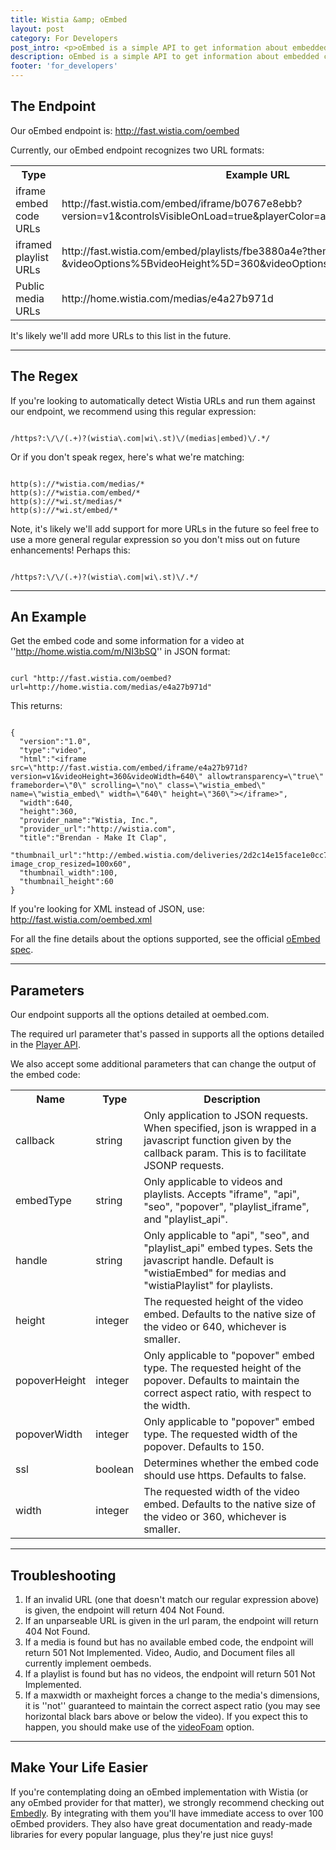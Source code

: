 ```yaml
---
title: Wistia &amp; oEmbed
layout: post
category: For Developers
post_intro: <p>oEmbed is a simple API to get information about embedded content on a URL.</p><p>For Wistia, it's a great way to programmatically get embed codes for videos if you have their URLs.</p>
description: oEmbed is a simple API to get information about embedded content on a URL. For Wistia, it's a great way to programmatically get embed codes for videos if you have their URLs.
footer: 'for_developers'
---
```


## The Endpoint

Our oEmbed endpoint is: <span class="code">http://fast.wistia.com/oembed</span>

Currently, our oEmbed endpoint recognizes two URL formats:
<table>
  <tbody>
    <tr>
      <th>Type</th>
      <th>Example URL</th>
    </tr>
    <tr>
      <td>iframe embed code URLs</td>
      <td>http://fast.wistia.com/embed/iframe/b0767e8ebb?version=v1&controlsVisibleOnLoad=true&playerColor=aae3d8</td>
    </tr>
    <tr>
      <td>iframed playlist URLs</td>
      <td>http://fast.wistia.com/embed/playlists/fbe3880a4e?theme=trime&version=v1
&videoOptions%5BvideoHeight%5D=360&videoOptions%5BvideoWidth%5D=640</td>
    </tr>
    <tr>
      <td>Public media URLs</td>
      <td>http://home.wistia.com/medias/e4a27b971d</td>
    </tr>
  </tbody>
</table>

It's likely we'll add more URLs to this list in the future.

---

## The Regex

If you're looking to automatically detect Wistia URLs and run them against our endpoint, we recommend using this regular expression:

<pre><code class='language-markup'>
/https?:\/\/(.+)?(wistia\.com|wi\.st)\/(medias|embed)\/.*/
</code></pre>


Or if you don't speak regex, here's what we're matching:

<pre><code class="language-markup">
http(s)://*wistia.com/medias/*
http(s)://*wistia.com/embed/*
http(s)://*wi.st/medias/*
http(s)://*wi.st/embed/*
</code></pre>

Note, it's likely we'll add support for more URLs in the future so feel free to use a more general regular expression so you don't miss out on future enhancements! Perhaps this:

<pre><code class="language-markup">
/https?:\/\/(.+)?(wistia\.com|wi\.st)\/.*/
</code></pre>

---

## An Example

Get the embed code and some information for a video at ''http://home.wistia.com/m/NI3bSQ'' in JSON format:

<pre><code class="language-markup">
curl "http://fast.wistia.com/oembed?url=http://home.wistia.com/medias/e4a27b971d"
</code></pre>

This returns:

<pre><code class="language-markup">
{
  "version":"1.0",
  "type":"video",
  "html":"&lt;iframe src=\"http://fast.wistia.com/embed/iframe/e4a27b971d?version=v1&videoHeight=360&videoWidth=640\" allowtransparency=\"true\" frameborder=\"0\" scrolling=\"no\" class=\"wistia_embed\" name=\"wistia_embed\" width=\"640\" height=\"360\"&gt;&lt;/iframe&gt;",
  "width":640,
  "height":360,
  "provider_name":"Wistia, Inc.",
  "provider_url":"http://wistia.com",
  "title":"Brendan - Make It Clap",
  "thumbnail_url":"http://embed.wistia.com/deliveries/2d2c14e15face1e0cc7aac98ebd5b6f040b950b5.jpg?image_crop_resized=100x60",
  "thumbnail_width":100,
  "thumbnail_height":60
}
</code></pre>

If you're looking for XML instead of JSON, use: <span class="code">http://fast.wistia.com/oembed.xml</span>

For all the fine details about the options supported, see the official [oEmbed spec](http://oembed.com).

---

## Parameters

Our endpoint supports all the options detailed at oembed.com.

The required url parameter that's passed in supports all the options detailed in the [Player API](/player-api.html).

We also accept some additional parameters that can change the output of the embed code:

<table>
  <tbody>
    <tr>
      <th>Name</th>
      <th>Type</th>
      <th>Description</th>
    </tr>
    <tr>
      <td>callback</td>
      <td>string</td>
      <td>Only application to JSON requests. When specified, json is wrapped in a javascript function given by the callback param. This is to facilitate JSONP requests.</td>
    </tr>
    <tr>
      <td>embedType</td>
      <td>string</td>
      <td>Only applicable to videos and playlists. Accepts "iframe", "api", "seo", "popover", "playlist_iframe", and "playlist_api".</td>
    </tr>
    <tr>
      <td>handle</td>
      <td>string</td>
      <td>Only applicable to "api", "seo", and "playlist_api" embed types. Sets the javascript handle. Default is "wistiaEmbed" for medias and "wistiaPlaylist" for playlists.</td>
    </tr>
    <tr>
      <td>height</td>
      <td>integer</td>
      <td>The requested height of the video embed. Defaults to the native size of the video or 640, whichever is smaller.</td>
    </tr>
    <tr>
      <td>popoverHeight</td>
      <td>integer</td>
      <td>Only applicable to "popover" embed type. The requested height of the popover. Defaults to maintain the correct aspect ratio, with respect to the width.</td>
    </tr>
    <tr>
      <td>popoverWidth</td>
      <td>integer</td>
      <td>Only applicable to "popover" embed type. The requested width of the popover. Defaults to 150.</td>
    </tr>
    <tr>
      <td>ssl</td>
      <td>boolean</td>
      <td>Determines whether the embed code should use https. Defaults to false.</td>
    </tr>
    <tr>
      <td>width</td>
      <td>integer</td>
      <td>The requested width of the video embed. Defaults to the native size of the video or 360, whichever is smaller.</td>
    </tr>
  </tbody>
</table>

---

## Troubleshooting

  1. If an invalid URL (one that doesn't match our regular expression above) is given, the endpoint will return <span class="code">404 Not Found</span>.
  2. If an unparseable URL is given in the url param, the endpoint will return <span class="code">404 Not Found</span>.
  3. If a media is found but has no available embed code, the endpoint will return <span class="code">501 Not Implemented</span>. Video, Audio, and Document files all currently implement oembeds.
  4. If a playlist is found but has no videos, the endpoint will return <span class="code">501 Not Implemented</span>.
  5. If a maxwidth or maxheight forces a change to the media's dimensions, it is ''not'' guaranteed to maintain the correct aspect ratio (you may see horizontal black bars above or below the video). If you expect this to happen, you should make use of the [videoFoam](/player-api.html) option.

---

## Make Your Life Easier

If you're contemplating doing an oEmbed implementation with Wistia (or any oEmbed provider for that matter), we strongly recommend checking out [Embedly](http://embed.ly). By integrating with them you'll have immediate access to over 100 oEmbed providers. They also have great documentation and ready-made libraries for every popular language, plus they're just nice guys!
